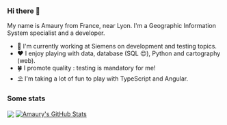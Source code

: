 ### Hi there 👋

My name is Amaury from France, near Lyon. I'm a Geographic Information System specialist and a developer.

- 🔭 I'm currently working at Siemens on development and testing topics.
- ❤️ I enjoy playing with data, database (SQL 😍), Python and cartography (web). 
- 🍀 I promote quality : testing is mandatory for me!
- ⛱️ I'm taking a lot of fun to play with TypeScript and Angular.


### Some stats

<img align="center" src="https://github-readme-stats-git-masterrstaa-rickstaa.vercel.app/api/top-langs/?username=amauryval&hide=java,html,tex,scss,jupyter%20notebook,css,docker&title_color=ffffff&text_color=c9cacc&icon_color=2bbc8a&bg_color=1d1f21&langs_count=3&layout=compact" /> </a> <a href="https://github.com/amauryval"> <img align="center" src="https://github-readme-stats-git-masterrstaa-rickstaa.vercel.app/api?username=amauryval&show_icons=true&line_height=27&count_private=true&title_color=ffffff&text_color=c9cacc&icon_color=2bbc8a&bg_color=1d1f21&include_all_commits=true" alt="Amaury's GitHub Stats" />
